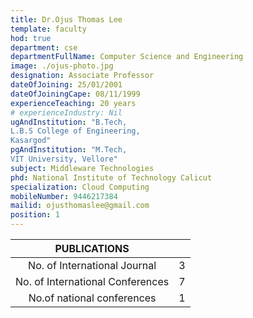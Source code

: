 ```yaml
---
title: Dr.Ojus Thomas Lee
template: faculty
hod: true
department: cse
departmentFullName: Computer Science and Engineering
image: ./ojus-photo.jpg
designation: Associate Professor
dateOfJoining: 25/01/2001
dateOfJoiningCape: 08/11/1999
experienceTeaching: 20 years
# experienceIndustry: Nil
ugAndInstitution: "B.Tech,
L.B.S College of Engineering,
Kasargod"
pgAndInstitution: "M.Tech,
VIT University, Vellore"
subject: Middleware Technologies
phd: National Institute of Technology Calicut
specialization: Cloud Computing
mobileNumber: 9446217384
mailid: ojusthomaslee@gmail.com
position: 1
---
```

|           PUBLICATIONS           |     |
| :------------------------------: | :-: |
|   No. of International Journal   |  3  |
| No. of International Conferences |  7  |
|    No.of national conferences    |  1  |
